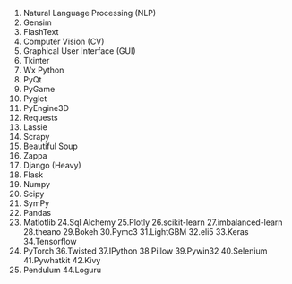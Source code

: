 1.	Natural Language Processing (NLP)
2.	Gensim
3.	FlashText
4.	Computer Vision (CV)
5.	Graphical User Interface (GUI)
6.	Tkinter
7.	Wx Python
8.	PyQt
9.	PyGame
10.	Pyglet
11.	PyEngine3D
12.	Requests
13.	Lassie
14.	Scrapy
15.	Beautiful Soup
16.	Zappa
17.	Django (Heavy)
18.	Flask
19.	Numpy
20.	Scipy
21.	SymPy
22.	Pandas
23.	Matlotlib
24.Sql Alchemy
25.Plotly
26.scikit-learn
27.imbalanced-learn
28.theano
29.Bokeh
30.Pymc3
31.LightGBM
32.eli5
33.Keras
34.Tensorflow
35. PyTorch
36.Twisted
37.IPython
38.Pillow
39.Pywin32
40.Selenium
41.Pywhatkit
42.Kivy
43. Pendulum
44.Loguru
